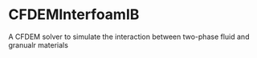 # CFDEMInterfoamIB
A CFDEM solver to simulate the interaction between two-phase fluid and granualr materials
